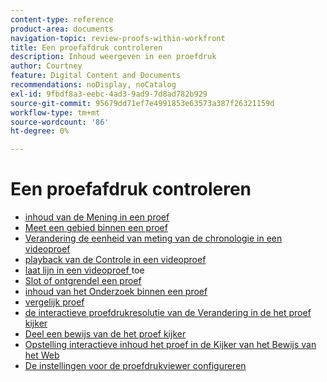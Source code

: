 ```yaml
---
content-type: reference
product-area: documents
navigation-topic: review-proofs-within-workfront
title: Een proefafdruk controleren
description: Inhoud weergeven in een proefdruk
author: Courtney
feature: Digital Content and Documents
recommendations: noDisplay, noCatalog
exl-id: 9fbdf8a3-eebc-4ad3-9ad9-7d8ad782b929
source-git-commit: 95679dd71ef7e4991853e63573a387f26321159d
workflow-type: tm+mt
source-wordcount: '86'
ht-degree: 0%

---
```


# Een proefafdruk controleren

* [ inhoud van de Mening in een proef ](../../../../review-and-approve-work/proofing/reviewing-proofs-within-workfront/review-a-proof/view-a-proof.md)
* [ Meet een gebied binnen een proef ](../../../../review-and-approve-work/proofing/reviewing-proofs-within-workfront/review-a-proof/measure-an-area-proof.md)
* [ Verandering de eenheid van meting van de chronologie in een videoproef ](../../../../review-and-approve-work/proofing/reviewing-proofs-within-workfront/review-a-proof/change-unit-of-measurement-video.md)
* [ playback van de Controle in een videoproef ](../../../../review-and-approve-work/proofing/reviewing-proofs-within-workfront/review-a-proof/control-playback-video.md)
* [ laat lijn in een videoproef ](../../../../review-and-approve-work/proofing/reviewing-proofs-within-workfront/review-a-proof/enable-loop-video.md) toe
* [ Slot of ontgrendel een proef ](../../../../review-and-approve-work/proofing/reviewing-proofs-within-workfront/review-a-proof/lock-or-unlock-proof.md)
* [ inhoud van het Onderzoek binnen een proef ](../../../../review-and-approve-work/proofing/reviewing-proofs-within-workfront/review-a-proof/search-in-a-proof.md)
* [ vergelijk proef ](../../../../review-and-approve-work/proofing/reviewing-proofs-within-workfront/review-a-proof/compare-proofs.md)
* [ de interactieve proefdrukresolutie van de Verandering in de het proef kijker ](../../../../review-and-approve-work/proofing/reviewing-proofs-within-workfront/review-a-proof/view-interactive-content-as-it-appears-in-device.md)
* [ Deel een bewijs van de het proef kijker ](../../../../review-and-approve-work/proofing/reviewing-proofs-within-workfront/review-a-proof/share-a-proof-in-proofing-viewer.md)
* [ Opstelling interactieve inhoud het proef in de Kijker van het Bewijs van het Web ](../../../../review-and-approve-work/proofing/reviewing-proofs-within-workfront/review-a-proof/interactive-content-in-web-viewer.md)
* [De instellingen voor de proefdrukviewer configureren](../../../../review-and-approve-work/proofing/reviewing-proofs-within-workfront/configure-proofing-viewer-settings.md)

 

